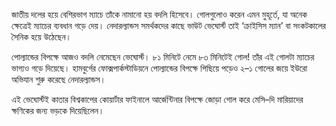 জাতীয় দলের হয়ে বেশিরভাগ ম্যাচে তাঁকে নামানো হয় বদলি হিসেবে। গোলগুলোও করেন এমন মুহূর্তে, যা অনেক ক্ষেত্রেই ম্যাচের ব্যবধান গড়ে দেয়। নেদারল্যান্ডস সমর্থকদের কাছে ভাউট ভেঘোর্স্ট তাই ‘ক্রাইসিস ম্যান’ বা সংকটকালের সৈনিক হয়ে উঠেছেন।

পোল্যান্ডের বিপক্ষে আজও বদলি নেমেছেন ভেঘোর্স্ট। ৮১ মিনিটে নেমে ৮৩ মিনিটেই গোল! তাঁর এই গোলটা ম্যাচের ভাগ্যও গড়ে দিয়েছে। হামবুর্গের ফোক্সপার্কস্টাডিয়নে পোল্যান্ডের বিপক্ষে পিছিয়ে পড়েও ২–১ গোলের জয়ে ইউরো অভিযান শুরু করেছে নেদারল্যান্ডস।

এই ভেঘোর্স্টই কাতার বিশ্বকাপের কোয়ার্টার ফাইনালে আর্জেন্টিনার বিপক্ষে জোড়া গোল করে মেসি–দি মারিয়াদের ক্ষণিকের জন্য ভড়কে দিয়েছিলেন।
